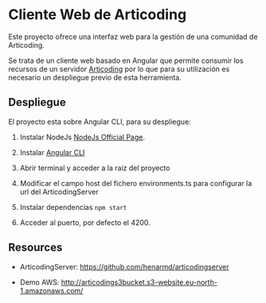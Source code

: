 
# Cliente Web de Articoding

 Este proyecto ofrece una interfaz web para la gestión de una comunidad de Articoding.
 
 Se trata de un cliente web basado en Angular que permite consumir los recursos de un servidor [Articoding](https://github.com/henarmd/articodingserver) por lo que para su utilización es necesario un despliegue previo de esta herramienta.


## Despliegue

El proyecto esta sobre Angular CLI, para su despliegue:

1. Instalar NodeJs [NodeJs Official Page](https://nodejs.org/en).

2. Instalar [Angular CLI](https://github.com/angular/angular-cli)

3. Abrir terminal y acceder a la raiz del proyecto

5. Modificar el campo host del fichero environments.ts para configurar la url del ArticodingServer

6. Instalar dependencias ```npm start```

7. Acceder al puerto, por defecto el 4200.  
 

## Resources

- ArticodingServer: <https://github.com/henarmd/articodingserver>

- Demo AWS: <http://articodings3bucket.s3-website.eu-north-1.amazonaws.com/>